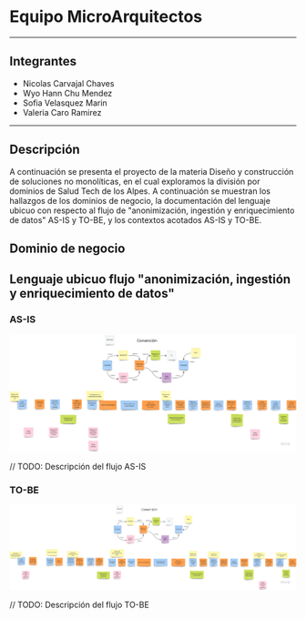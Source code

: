 # Equipo MicroArquitectos

---

## Integrantes

* Nicolas Carvajal Chaves
* Wyo Hann Chu Mendez
* Sofia Velasquez Marin
* Valeria Caro Ramirez

---

## Descripción

A continuación se presenta el proyecto de la materia Diseño y construcción de soluciones no monolíticas, en el cual exploramos la división por dominios de Salud Tech de los Alpes. A continuación se muestran los hallazgos de los dominios de negocio, la documentación del lenguaje ubicuo con respecto al flujo de "anonimización,
ingestión y enriquecimiento de datos" AS-IS y TO-BE, y los contextos acotados AS-IS y TO-BE.

## Dominio de negocio

## Lenguaje ubicuo flujo "anonimización, ingestión y enriquecimiento de datos"

### AS-IS

![Lenguaje ubicuo (AS-IS) flujo "anonimización, ingestión y enriquecimiento de datos"](./images/flujo-asis.png)

// TODO: Descripción del flujo AS-IS

### TO-BE

![Lenguaje ubicuo (TO-BE) flujo "anonimización, ingestión y enriquecimiento de datos"](./images/flujo-tobe.png)

// TODO: Descripción del flujo TO-BE

